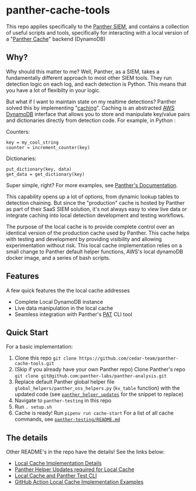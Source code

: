 # panther-cache-tools
This repo applies specifically to the [Panther SIEM](https://panther.com/), and contains a collection of useful scripts and tools, specifically for interacting with a local version of a "[Panther Cache](https://docs.panther.com/writing-detections/caching)" backend (DynamoDB)


## Why?
Why should this matter to me? Well, Panther, as a SIEM, takes a fundamentally different approach to most other SIEM tools. They run detection logic on each log, and each detection is Python. This means that you have a lot of flexibilty in your logic. 

But what if I want to maintain state on my realtime detections? Panther solved this by implementing "[caching](https://docs.panther.com/writing-detections/caching)". Caching is an abstracted [AWS DynamoDB](https://docs.aws.amazon.com/amazondynamodb/latest/developerguide/Introduction.html) interface that allows you to store and manipulate key/value pairs and dictionaries directly from detection code. For example, in Python :

Counters:
 ```
 key = my_cool_string
 counter = increment_counter(key) 
 ```

Dictionaries:
 ```
 put_dictionary(key, data)
 get_data = get_dictionary(key)
 ```
Super simple, right? For more examples, see [Panther's Documentation](https://docs.panther.com/detections/caching).

This capability opens up a lot of options, from dynamic lookup tables to detection chaining. But since the "production" cache is hosted by Panther as part of their SaaS SIEM solution, it's not always easy to view live data or integrate caching into local detection development and testing workflows.

The purpose of the local cache is to provide complete control over an identical version of the production cache used by Panther. This cache helps with testing and development by providing visibility and allowing experimentation without risk. This local cache implementation relies on a small change to Panther default helper functions, AWS's local dynamoDB docker image, and a series of bash scripts. 

## Features
A few quick features the the local cache addresses
- Complete Local DynamoDB instance
- Live data manipulation in the local cache
- Seamless integration with Panther's [PAT](https://docs.panther.com/panther-developer-workflows/ci-cd/deployment-workflows/pat) CLI tool 

## Quick Start
For a basic implementation:
1. Clone this repo 
`git clone https://github.com/cedar-team/panther-cache-tools.git`
2. (Skip if you already have your own Panther repo) Clone Panther's repo 
`git clone git@github.com:panther-labs/panther-analysis.git`
3. Replace default Panther global helper file `global_helpers/panther_oss_helpers.py` (`kv_table` function) with the updated code (see [`panther_helper_updates`](https://github.com/cedar-team/panther-cache-tools/tree/main/panther-helper-updates#readme) for the snippet to replace)
4. Navigate to `panther-testing` in this repo
5. Run `. setup.sh`
6. Cache is ready! Run `pipenv run cache-start`
For a list of all cache commands, see [`panther-testing/README.md`](https://github.com/cedar-team/panther-cache-tools/tree/main/panther-testing#readme)

## The details
Other README's in the repo have the details! See the links below: 
- [Local Cache Implementation Details](https://github.com/cedar-team/panther-cache-tools/tree/main/local-cache#readme)
- [Panther Helper Updates required for Local Cache](https://github.com/cedar-team/panther-cache-tools/tree/main/panther-helper-updates#readme)
- [Local Cache and Panther Test CLI](https://github.com/cedar-team/panther-cache-tools/tree/main/panther-testing#readme)
- [GitHub Action Local Cache Implementation Examples](https://github.com/cedar-team/panther-cache-tools/tree/main/github-actions#readme)
